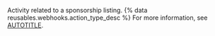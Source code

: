 Activity related to a sponsorship listing. {% data reusables.webhooks.action_type_desc %} For more information, see [AUTOTITLE](/sponsors/getting-started-with-github-sponsors/about-github-sponsors).
